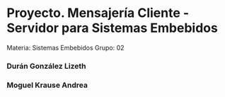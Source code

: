 # Proyecto. Mensajería Cliente - Servidor para Sistemas Embebidos 

Materia: Sistemas Embebidos
Grupo: 02

### Durán González Lizeth
### Moguel Krause Andrea
